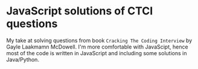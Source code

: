 # JavaScript solutions of CTCI questions

My take at solving questions from book `Cracking The Coding Interview` by Gayle Laakmamn McDowell.
I'm more comfortable with JavaScipt, hence most of the code is written in JavaScript and including some solutions in Java/Python.
